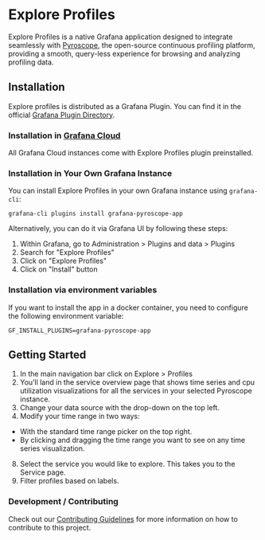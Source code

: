 # Explore Profiles

Explore Profiles is a native Grafana application designed to integrate seamlessly with [Pyroscope](https://github.com/grafana/pyroscope), the open-source continuous profiling platform, providing a smooth, query-less experience for browsing and analyzing profiling data.

## Installation

Explore profiles is distributed as a Grafana Plugin. You can find it in the official [Grafana Plugin Directory](https://grafana.com/grafana/plugins/grafana-pyroscope-app/).

### Installation in [Grafana Cloud](https://grafana.com/products/cloud/)

All Grafana Cloud instances come with Explore Profiles plugin preinstalled.

### Installation in Your Own Grafana Instance

You can install Explore Profiles in your own Grafana instance using `grafana-cli`:

```shell
grafana-cli plugins install grafana-pyroscope-app
```

Alternatively, you can do it via Grafana UI by following these steps:

1. Within Grafana, go to Administration > Plugins and data > Plugins
2. Search for "Explore Profiles"
3. Click on "Explore Profiles"
4. Click on "Install" button

### Installation via environment variables

If you want to install the app in a docker container, you need to configure the following environment variable:

```shell
GF_INSTALL_PLUGINS=grafana-pyroscope-app
```

## Getting Started

1. In the main navigation bar click on Explore > Profiles
2. You’ll land in the service overview page that shows time series and cpu utilization visualizations for all the services in your selected Pyroscope instance.
3. Change your data source with the drop-down on the top left.
4. Modify your time range in two ways:

- With the standard time range picker on the top right.
- By clicking and dragging the time range you want to see on any time series visualization.

8. Select the service you would like to explore. This takes you to the Service page.
9. Filter profiles based on labels.

### Development / Contributing

Check out our [Contributing Guidelines](./docs/CONTRIBUTING.md) for more information on how to contribute to this project.
